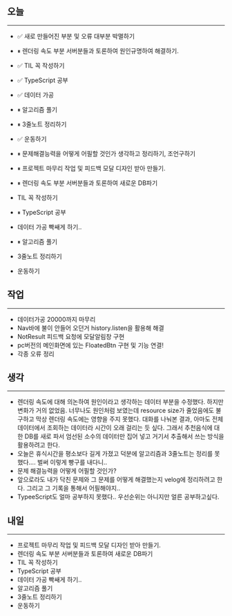 ## 오늘
---

- ✅ 새로 만들어진 부분 및 오류 대부분 박멸하기
- ⏸ 렌더링 속도 부분 서버분들과 토론하여 원인규명하여 해결하기.
- ✅ TIL 꼭 작성하기
- ✅ TypeScript 공부
- ✅ 데이터 가공
- ⏸ 알고리즘 풀기
- ⏸ 3줄노트 정리하기
- ✅ 운동하기
- ⏸ 문제해결능력을 어떻게 어필할 것인가 생각하고 정리하기, 조언구하기

- ⏸ 프로젝트 마무리 작업 및 피드백 모달 디자인 받아 만들기.
- ⏸ 렌더링 속도 부분 서버분들과 토론하여 새로운 DB파기
- TIL 꼭 작성하기
- ⏸ TypeScript 공부
- 데이터 가공 빡쌔게 하기..
- ⏸ 알고리즘 풀기
- 3줄노트 정리하기
- 운동하기


## 작업
---
- 데이터가공 20000까지 마무리
- Nav바에 불이 안들어 오던거 history.listen을 활용해 해결
- NotResult 피드백 요청에 모달알림창 구현
- pc버전의 메인화면에 있는 FloatedBtn 구현 및 기능 연결!
- 각종 오류 정리

## 생각
---
- 렌더링 속도에 대해 의논하여 원인이라고 생각하는 데이터 부분을 수정했다. 하지만 변화가 거의 없었음. 너무나도 원인처럼 보였는데 resource size가 줄었음에도 불구하고 막상 렌더링 속도에는 영향을 주지 못했다. 대화를 나눠본 결과, 아마도 전체 데이터에서 조회하는 데이터라 시간이 오래 걸리는 듯 싶다. 그래서 추천음식에 대한 DB를 새로 파서 엄선된 소수의 데이터만 집어 넣고 거기서 추출해서 쓰는 방식을 활용하려고 한다.
- 오늘은 휴식시간을 평소보다 길게 가졌고 덕분에 알고리즘과 3줄노트는 정리를 못했다.... 벌써 이렇게 빵구를 내다니..
- 문제 해결능력을 어떻게 어필할 것인가?
- 앞으로라도 내가 닥친 문제와 그 문제를 어떻게 해결했는지 velog에 정리하려고 한다. 그리고 그 기록을 통해서 어필해야지..
- TypeeScript도 얼마 공부하지 못했다.. 우선순위는 아니지만 얼른 공부하고싶다.


## 내일
---
- 프로젝트 마무리 작업 및 피드백 모달 디자인 받아 만들기.
- 렌더링 속도 부분 서버분들과 토론하여 새로운 DB파기
- TIL 꼭 작성하기
- TypeScript 공부
- 데이터 가공 빡쌔게 하기..
- 알고리즘 풀기
- 3줄노트 정리하기
- 운동하기
